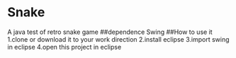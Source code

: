 # Snake
A java test of retro snake game
##dependence
Swing
##How to use it
1.clone or download it to your work direction
2.install eclipse
3.import swing in eclipse
4.open this project in eclipse
